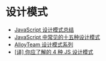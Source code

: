 # 设计模式

- [JavaScript 设计模式总结](https://juejin.im/post/5c984610e51d45656702a785)
- [JavaScript 中常见的十五种设计模式](https://www.cnblogs.com/imwtr/p/9451129.html#o1)
- [AlloyTeam 设计模式系列](http://www.alloyteam.com/2012/10/common-javascript-design-patterns/)
- [[译] 你应了解的 4 种 JS 设计模式](https://segmentfault.com/a/1190000007231454)
